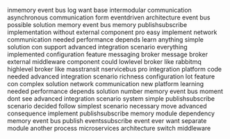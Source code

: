 inmemory event bus log want base intermodular communication asynchronous communication form eventdriven architecture event bus possible solution memory event bus memory publishsubscribe implementation without external component pro easy implement network communication needed performance depends learn anything simple solution con support advanced integration scenario everything implemented configuration feature messaging broker message broker external middleware component could lowlevel broker like rabbitmq highlevel broker like masstransit nservicebus pro integration platform code needed advanced integration scenario richness configuration lot feature con complex solution network communication new platform learning needed performance depends solution number memory event bus moment dont see advanced integration scenario system simple publishsubscribe scenario decided follow simplest scenario necessary move advanced consequence implement publishsubscribe memory module dependency memory event bus publish eventssubscribe event ever want separate module another process microservices architecture switch middleware